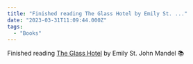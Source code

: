```yaml
---
title: "Finished reading The Glass Hotel by Emily St. ..."
date: "2023-03-31T11:09:44.000Z"
tags: 
  - "Books"
---
```


Finished reading [The Glass Hotel](https://bookshop.org/a/21729/9780525562948) by Emily St. John Mandel 📚
